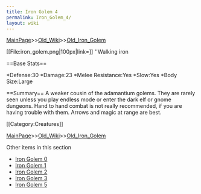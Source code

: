 ```yaml
---
title: Iron Golem 4
permalink: Iron_Golem_4/
layout: wiki
---
```


[MainPage](/keeperrl_wiki/ "wikilink")>>[Old_Wiki](/keeperrl_wiki/Old_Wiki "wikilink")>>[Old_Iron_Golem](/keeperrl_wiki/Old_Iron_Golem "wikilink")

[[File:iron_golem.png|100px|link=]] ''Walking iron

==Base Stats==

*Defense:30
*Damage:23
*Melee Resistance:Yes
*Slow:Yes
*Body Size:Large

==Summary==
A weaker cousin of the adamantium golems. They are rarely seen unless you play endless mode or enter the dark elf or gnome dungeons. Hand to hand combat is not really recommended, if you are having trouble with them. Arrows and magic at range are best.

[[Category:Creatures]]

[MainPage](/keeperrl_wiki/ "wikilink")>>[Old_Wiki](/keeperrl_wiki/Old_Wiki "wikilink")>>[Old_Iron_Golem](/keeperrl_wiki/Old_Iron_Golem "wikilink")

Other items in this section
-    [Iron Golem 0](/keeperrl_wiki/Iron_Golem_0 "wikilink")
-    [Iron Golem 1](/keeperrl_wiki/Iron_Golem_1 "wikilink")
-    [Iron Golem 2](/keeperrl_wiki/Iron_Golem_2 "wikilink")
-    [Iron Golem 3](/keeperrl_wiki/Iron_Golem_3 "wikilink")
-    [Iron Golem 5](/keeperrl_wiki/Iron_Golem_5 "wikilink")
